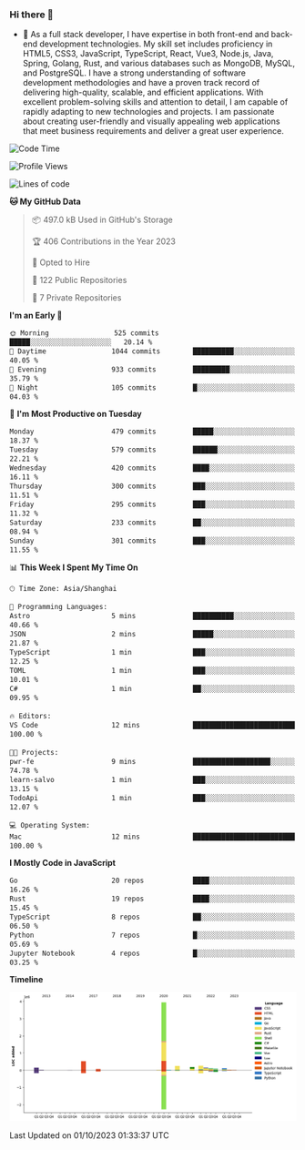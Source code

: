 ### Hi there 👋

- 🌱 As a full stack developer, I have expertise in both front-end and back-end development technologies. My skill set includes proficiency in HTML5, CSS3, JavaScript, TypeScript, React, Vue3, Node.js, Java, Spring, Golang, Rust, and various databases such as MongoDB, MySQL, and PostgreSQL. I have a strong understanding of software development methodologies and have a proven track record of delivering high-quality, scalable, and efficient applications. With excellent problem-solving skills and attention to detail, I am capable of rapidly adapting to new technologies and projects. I am passionate about creating user-friendly and visually appealing web applications that meet business requirements and deliver a great user experience.

<!--START_SECTION:waka-->
![Code Time](http://img.shields.io/badge/Code%20Time-1%2C149%20hrs%2015%20mins-blue)

![Profile Views](http://img.shields.io/badge/Profile%20Views-2-blue)

![Lines of code](https://img.shields.io/badge/From%20Hello%20World%20I%27ve%20Written-6.0%20million%20lines%20of%20code-blue)

**🐱 My GitHub Data** 

> 📦 497.0 kB Used in GitHub's Storage 
 > 
> 🏆 406 Contributions in the Year 2023
 > 
> 💼 Opted to Hire
 > 
> 📜 122 Public Repositories 
 > 
> 🔑 7 Private Repositories 
 > 
**I'm an Early 🐤** 

```text
🌞 Morning                525 commits         █████░░░░░░░░░░░░░░░░░░░░   20.14 % 
🌆 Daytime                1044 commits        ██████████░░░░░░░░░░░░░░░   40.05 % 
🌃 Evening                933 commits         █████████░░░░░░░░░░░░░░░░   35.79 % 
🌙 Night                  105 commits         █░░░░░░░░░░░░░░░░░░░░░░░░   04.03 % 
```
📅 **I'm Most Productive on Tuesday** 

```text
Monday                   479 commits         █████░░░░░░░░░░░░░░░░░░░░   18.37 % 
Tuesday                  579 commits         ██████░░░░░░░░░░░░░░░░░░░   22.21 % 
Wednesday                420 commits         ████░░░░░░░░░░░░░░░░░░░░░   16.11 % 
Thursday                 300 commits         ███░░░░░░░░░░░░░░░░░░░░░░   11.51 % 
Friday                   295 commits         ███░░░░░░░░░░░░░░░░░░░░░░   11.32 % 
Saturday                 233 commits         ██░░░░░░░░░░░░░░░░░░░░░░░   08.94 % 
Sunday                   301 commits         ███░░░░░░░░░░░░░░░░░░░░░░   11.55 % 
```


📊 **This Week I Spent My Time On** 

```text
🕑︎ Time Zone: Asia/Shanghai

💬 Programming Languages: 
Astro                    5 mins              ██████████░░░░░░░░░░░░░░░   40.66 % 
JSON                     2 mins              █████░░░░░░░░░░░░░░░░░░░░   21.87 % 
TypeScript               1 min               ███░░░░░░░░░░░░░░░░░░░░░░   12.25 % 
TOML                     1 min               ███░░░░░░░░░░░░░░░░░░░░░░   10.01 % 
C#                       1 min               ██░░░░░░░░░░░░░░░░░░░░░░░   09.95 % 

🔥 Editors: 
VS Code                  12 mins             █████████████████████████   100.00 % 

🐱‍💻 Projects: 
pwr-fe                   9 mins              ███████████████████░░░░░░   74.78 % 
learn-salvo              1 min               ███░░░░░░░░░░░░░░░░░░░░░░   13.15 % 
TodoApi                  1 min               ███░░░░░░░░░░░░░░░░░░░░░░   12.07 % 

💻 Operating System: 
Mac                      12 mins             █████████████████████████   100.00 % 
```

**I Mostly Code in JavaScript** 

```text
Go                       20 repos            ████░░░░░░░░░░░░░░░░░░░░░   16.26 % 
Rust                     19 repos            ████░░░░░░░░░░░░░░░░░░░░░   15.45 % 
TypeScript               8 repos             ██░░░░░░░░░░░░░░░░░░░░░░░   06.50 % 
Python                   7 repos             █░░░░░░░░░░░░░░░░░░░░░░░░   05.69 % 
Jupyter Notebook         4 repos             █░░░░░░░░░░░░░░░░░░░░░░░░   03.25 % 
```



**Timeline**

![Lines of Code chart](https://raw.githubusercontent.com/elton/elton/main/assets/bar_graph.png)


 Last Updated on 01/10/2023 01:33:37 UTC
<!--END_SECTION:waka-->

<!--
**elton/elton** is a ✨ _special_ ✨ repository because its `README.md` (this file) appears on your GitHub profile.

Here are some ideas to get you started:

- 🔭 I’m currently working on ...
- 🌱 I’m currently learning ...
- 👯 I’m looking to collaborate on ...
- 🤔 I’m looking for help with ...
- 💬 Ask me about ...
- 📫 How to reach me: ...
- 😄 Pronouns: ...
- ⚡ Fun fact: ...
-->
